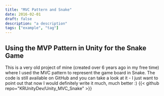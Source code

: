 ```yaml
---
title: "MVC Pattern and Snake"
date: 2016-02-01
draft: false
description: "a description"
tags: ["example", "tag"]
---
```

## Using the MVP Pattern in Unity for the Snake Game
This is a very old project of mine (created over 6 years ago in my free time) where I used the MVC pattern to represent the game board in Snake. The code is still available on GitHub and you can take a look at it - I just want to point out that now I would definitely write it much, much better :)
{{< github repo="KRUnityDev/Unity_MVC_Snake" >}}
